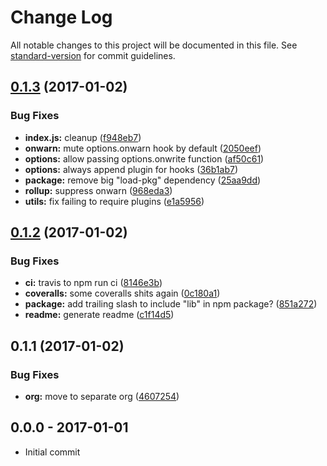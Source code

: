 # Change Log

All notable changes to this project will be documented in this file. See [standard-version](https://github.com/conventional-changelog/standard-version) for commit guidelines.

<a name="0.1.3"></a>
## [0.1.3](https://github.com/rolldown/rolldown/compare/v0.1.2...v0.1.3) (2017-01-02)


### Bug Fixes

* **index.js:** cleanup ([f948eb7](https://github.com/rolldown/rolldown/commit/f948eb7))
* **onwarn:** mute options.onwarn hook by default ([2050eef](https://github.com/rolldown/rolldown/commit/2050eef))
* **options:** allow passing options.onwrite function ([af50c61](https://github.com/rolldown/rolldown/commit/af50c61))
* **options:** always append plugin for hooks ([36b1ab7](https://github.com/rolldown/rolldown/commit/36b1ab7))
* **package:** remove big "load-pkg" dependency ([25aa9dd](https://github.com/rolldown/rolldown/commit/25aa9dd))
* **rollup:** suppress onwarn ([968eda3](https://github.com/rolldown/rolldown/commit/968eda3))
* **utils:** fix failing to require plugins ([e1a5956](https://github.com/rolldown/rolldown/commit/e1a5956))



<a name="0.1.2"></a>
## [0.1.2](https://github.com/rolldown/rolldown/compare/v0.1.1...v0.1.2) (2017-01-02)


### Bug Fixes

* **ci:** travis to npm run ci ([8146e3b](https://github.com/rolldown/rolldown/commit/8146e3b))
* **coveralls:** some coveralls shits again ([0c180a1](https://github.com/rolldown/rolldown/commit/0c180a1))
* **package:** add trailing slash to include "lib" in npm package? ([851a272](https://github.com/rolldown/rolldown/commit/851a272))
* **readme:** generate readme ([c1f14d5](https://github.com/rolldown/rolldown/commit/c1f14d5))



<a name="0.1.1"></a>
## 0.1.1 (2017-01-02)


### Bug Fixes

* **org:** move to separate org ([4607254](https://github.com/rolldown/rolldown/commit/4607254))





## 0.0.0 - 2017-01-01
- Initial commit